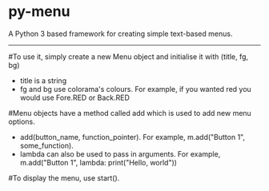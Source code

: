 # py-menu
A Python 3 based framework for creating simple text-based menus.

---

#To use it, simply create a new Menu object and initialise it with (title, fg, bg)
- title is a string
- fg and bg use colorama's colours. For example, if you wanted red you would use Fore.RED or Back.RED

#Menu objects have a method called add which is used to add new menu options.
- add(button_name, function_pointer). For example, m.add("Button 1", some_function).
- lambda can also be used to pass in arguments. For example, m.add("Button 1", lambda: print("Hello, world"))

#To display the menu, use start().
